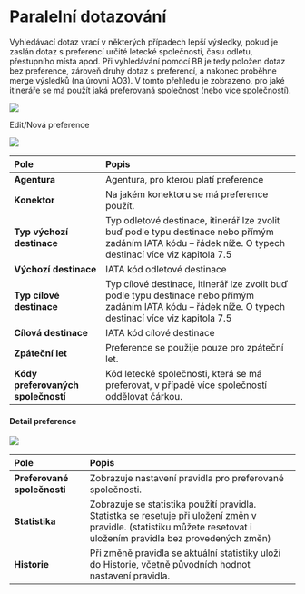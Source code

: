 # Paralelní dotazování

Vyhledávací dotaz vrací v některých případech lepší výsledky, pokud je zaslán dotaz s preferencí určité letecké společnosti, času odletu, přestupního místa apod. Při vyhledávání pomocí BB je tedy položen dotaz bez preference, zároveň druhý dotaz s preferencí, a nakonec proběhne merge výsledků \(na úrovni AO3\). V tomto přehledu je zobrazeno, pro jaké itineráře se má použít jaká preferovaná společnost \(nebo více společností\).

![](https://bo.golibe.com/help/cz/lib/NewItem98.png)

Edit/Nová preference

![](https://bo.golibe.com/help/cz/lib/NewItem97.png)

| Pole | Popis |
| :--- | :--- |
| **Agentura** | Agentura, pro kterou platí preference |
| **Konektor** | Na jakém konektoru se má preference použít. |
| **Typ výchozí destinace** | Typ odletové destinace, itinerář lze zvolit buď podle typu destinace nebo přímým zadáním IATA kódu – řádek níže. O typech destinací více viz kapitola 7.5 |
| **Výchozí destinace** | IATA kód odletové destinace |
| **Typ cílové destinace** | Typ cílové destinace, itinerář lze zvolit buď podle typu destinace nebo přímým zadáním IATA kódu – řádek níže. O typech destinací více viz kapitola 7.5 |
| **Cílová destinace** | IATA kód cílové destinace |
| **Zpáteční let** | Preference se použije pouze pro zpáteční let. |
| **Kódy preferovaných společností** | Kód letecké společnosti, která se má preferovat, v případě více společností oddělovat čárkou. |

#### Detail preference

![](https://bo.golibe.com/help/cz/lib/NewItem226.png)

| Pole | Popis |
| :--- | :--- |
| **Preferované společnosti** | Zobrazuje nastavení pravidla pro preferované společnosti. |
| **Statistika** | Zobrazuje se statistika použití pravidla. Statistka se resetuje při uložení změn v pravidle. \(statistiku můžete resetovat i uložením pravidla bez provedených změn\) |
| **Historie** | Při změně pravidla se aktuální statistiky uloží do Historie, včetně původních hodnot nastavení pravidla. |

